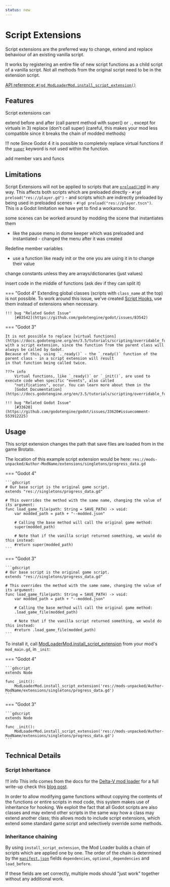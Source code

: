 ```yaml
---
status: new
---
```


# Script Extensions

Script extensions are the preferred way to change, extend and replace behaviour of an existing vanilla script.

It works by registering an entire file of new script functions as a child script of a vanilla script. Not all methods 
from the original script need to be in the extension script.

[API reference: `#!gd ModLoaderMod.install_script_extension()`](../../api/mod_loader_mod.md#method-install_script_extension)

## Features

Script extensions can

[//]: # (TODO)
extend before and after (call parent method with super() or `.`, except for virtuals in 3)
replace (don't call super) (careful, this makes your mod less compatible since it breaks the chain of modded methods)

!!! note
    Since Godot 4 it is possible to completely replace virtual functions if the 
    [`super`](https://docs.godotengine.org/en/stable/tutorials/scripting/gdscript/gdscript_basics.html#inheritance) 
    keyword is not used within the function.

add member vars and funcs

## Limitations

Script Extensions will not be applied to scripts that are 
[`preload()`ed](https://docs.godotengine.org/en/stable/classes/class_%40gdscript.html#class-gdscript-method-preload "preload() is a GDScript feature") 
in any way. This affects both scripts which are preloaded directly - `#!gd preload("res://player.gd")` - and scripts which are
indirectly preloaded by being used in preloaded scenes - `#!gd preload("res://player.tscn")`.   
This is a Godot limitation we have yet to find a workaround for.

some scenes can be worked around by modding the scene that instantiates them
- like the pause menu in dome keeper which was preloaded and instantiated - changed the menu after it was created

[//]: # (TODO)
Redefine member variables
- use a function like ready init or the one you are using it in to change their value

change constants unless they are arrays/dictionaries (just values)

insert code in the middle of functions (ask dev if they can split it)

=== "Godot 4"
    Extending global classes (scripts with `class_name` at the top) is not possible. 
    To work around this issue, we've created [Script Hooks](script_hooks.md), use them instead of 
    extensions when necessary.

    !!! bug "Related Godot Issue"
        [#83542](https://github.com/godotengine/godot/issues/83542)

=== "Godot 3"

    It is not possible to replace [virtual functions](https://docs.godotengine.org/en/3.5/tutorials/scripting/overridable_functions.html) 
    with a script extension, since the function from the parent class will always be called by Godot.
    Because of this, using `._ready()` - the `_ready()` function of the parent class - in a script extension will result 
    in that function being called twice.

    ???+ info
        Virtual functions, like `_ready()` or `_init()`, are used to execute code when specific "events", also called 
        "notifications", occur. You can learn more about them in the 
        [Godot Documentation](https://docs.godotengine.org/en/3.5/tutorials/scripting/overridable_functions.html).

    !!! bug "Related Godot Issue"
        [#33620](https://github.com/godotengine/godot/issues/33620#issuecomment-553912225)

## Usage

This script extension changes the path that save files are loaded from in the game Brotato.

The location of this example script extension would be here: 
`res://mods-unpacked/Author-ModName/extensions/singletons/progress_data.gd`

=== "Godot 4"

    ```gdscript
    # Our base script is the original game script.
    extends "res://singletons/progress_data.gd"
    
    # This overrides the method with the same name, changing the value of its argument:
    func load_game_file(path: String = SAVE_PATH) -> void:
        var modded_path = path + "--modded.json"
    
        # Calling the base method will call the original game method:
        super(modded_path)
    
        # Note that if the vanilla script returned something, we would do this instead:
        #return super(modded_path)
    ```

=== "Godot 3"

    ```gdscript
    # Our base script is the original game script.
    extends "res://singletons/progress_data.gd"
    
    # This overrides the method with the same name, changing the value of its argument:
    func load_game_file(path: String = SAVE_PATH) -> void:
        var modded_path = path + "--modded.json"
    
        # Calling the base method will call the original game method:
        .load_game_file(modded_path)
    
        # Note that if the vanilla script returned something, we would do this instead:
        #return .load_game_file(modded_path)
    ```

To install it, call [ModLoaderMod.install_script_extension]() from your mod's `mod_main.gd`, in `_init`:

=== "Godot 4"

    ```gdscript
    extends Node

    func _init():
        ModLoaderMod.install_script_extension('res://mods-unpacked/Author-ModName/extensions/singletons/progress_data.gd')
    ```

=== "Godot 3"

    ```gdscript
    extends Node

    func _init():
        ModLoaderMod.install_script_extension('res://mods-unpacked/Author-ModName/extensions/singletons/progress_data.gd')
    ```

## Technical Details

### Script Inheritance
!!! info 
     This info comes from the docs for the [Delta-V mod loader](https://gitlab.com/Delta-V-Modding/Mods/-/blob/main/MODDING.md) for a full write-up check this [blog post](https://blog.cy.md/2022/05/27/modding-for-godot/).

In order to allow modifying game functions without copying the contents of the functions or entire scripts in mod code, 
this system makes use of inheritance for hooking. We exploit the fact that all Godot scripts are also classes and may 
extend other scripts in the same way how a class may extend another class; this allows mods to include script extensions, 
which extend some standard game script and selectively override some methods.

### Inheritance chaining
By using `install_script_extension`, the Mod Loader builds a chain of scripts which are applied one by one. 
The order of the chain is determined by the [`manifest.json`](mod_files.md#manifestjson) fields 
`dependencies`, `optional_dependencies` and `load_before`. 

If these fields are set correctly, multiple mods should "just work" together without any additional work.
